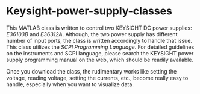 # Keysight-power-supply-classes

This MATLAB class is written to control two KEYSIGHT DC power supplies: _E36103B_ and _E36312A_. Although, the two power supply has different number of input ports, the class is written accordingly to handle that issue. This class utilizes the _SCPI Programming Language_. For detailed guidelines on the instruments and SCPI language, please search the KEYSIGHT power supply programming manual on the web, which should be readily available. 

Once you download the class, the rudimentary works like setting the voltage, reading voltage, setting the currents, etc., become really easy to handle, especially when you want to visualize data. 
